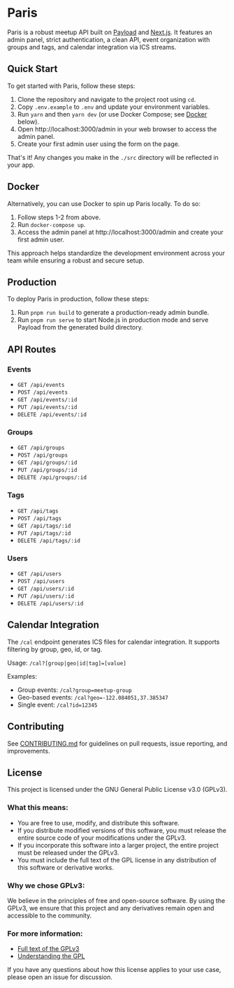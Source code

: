 # Paris

Paris is a robust meetup API built on [Payload](https://payloadcms.com) and [Next.js](https://nextjs.org). It features an admin panel, strict authentication, a clean API, event organization with groups and tags, and calendar integration via ICS streams.

## Quick Start

To get started with Paris, follow these steps:

1. Clone the repository and navigate to the project root using `cd`.
2. Copy `.env.example` to `.env` and update your environment variables.
3. Run `yarn` and then `yarn dev` (or use Docker Compose; see [Docker](#docker)
   below).
4. Open http://localhost:3000/admin in your web browser to access the admin panel.
5. Create your first admin user using the form on the page.

That's it! Any changes you make in the `./src` directory will be reflected in your
app.

## Docker

Alternatively, you can use Docker to spin up Paris locally. To do so:

1. Follow steps 1-2 from above.
2. Run `docker-compose up`.
3. Access the admin panel at http://localhost:3000/admin and create your first admin
   user.

This approach helps standardize the development environment across your team while
ensuring a robust and secure setup.

## Production

To deploy Paris in production, follow these steps:

1. Run `pnpm run build` to generate a production-ready admin bundle.
2. Run `pnpm run serve` to start Node.js in production mode and serve Payload from
   the generated build directory.

## API Routes

### Events

- `GET /api/events`
- `POST /api/events`
- `GET /api/events/:id`
- `PUT /api/events/:id`
- `DELETE /api/events/:id`

### Groups

- `GET /api/groups`
- `POST /api/groups`
- `GET /api/groups/:id`
- `PUT /api/groups/:id`
- `DELETE /api/groups/:id`

### Tags

- `GET /api/tags`
- `POST /api/tags`
- `GET /api/tags/:id`
- `PUT /api/tags/:id`
- `DELETE /api/tags/:id`

### Users

- `GET /api/users`
- `POST /api/users`
- `GET /api/users/:id`
- `PUT /api/users/:id`
- `DELETE /api/users/:id`

## Calendar Integration

The `/cal` endpoint generates ICS files for calendar integration. It supports filtering by group, geo, id, or tag.

Usage: `/cal?[group|geo|id|tag]=[value]`

Examples:

- Group events: `/cal?group=meetup-group`
- Geo-based events: `/cal?geo=-122.084051,37.385347`
- Single event: `/cal?id=12345`

## Contributing

See [CONTRIBUTING.md](CONTRIBUTING.md) for guidelines on pull requests, issue reporting, and improvements.

## License

This project is licensed under the GNU General Public License v3.0 (GPLv3).

### What this means:

- You are free to use, modify, and distribute this software.
- If you distribute modified versions of this software, you must release the entire source code of your modifications under the GPLv3.
- If you incorporate this software into a larger project, the entire project must be released under the GPLv3.
- You must include the full text of the GPL license in any distribution of this software or derivative works.

### Why we chose GPLv3:

We believe in the principles of free and open-source software. By using the GPLv3, we ensure that this project and any derivatives remain open and accessible to the community.

### For more information:

- [Full text of the GPLv3](https://www.gnu.org/licenses/gpl-3.0.en.html)
- [Understanding the GPL](https://www.gnu.org/licenses/quick-guide-gplv3.html)

If you have any questions about how this license applies to your use case, please open an issue for discussion.
